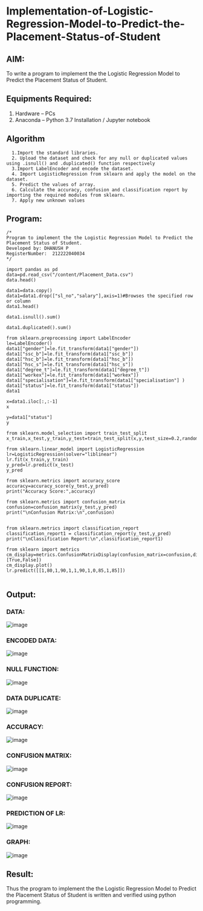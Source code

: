 # Implementation-of-Logistic-Regression-Model-to-Predict-the-Placement-Status-of-Student

## AIM:
To write a program to implement the the Logistic Regression Model to Predict the Placement Status of Student.

## Equipments Required:
1. Hardware – PCs
2. Anaconda – Python 3.7 Installation / Jupyter notebook

## Algorithm
```
  1.Import the standard libraries.
  2. Upload the dataset and check for any null or duplicated values using .isnull() and .duplicated() function respectively
  3.Import LabelEncoder and encode the dataset.
  4. Import LogisticRegression from sklearn and apply the model on the dataset.
  5. Predict the values of array.
  6. Calculate the accuracy, confusion and classification report by importing the required modules from sklearn.
  7. Apply new unknown values
```

## Program:
```
/*
Program to implement the the Logistic Regression Model to Predict the Placement Status of Student.
Developed by: DHANUSH P
RegisterNumber:  212222040034
*/

import pandas as pd
data=pd.read_csv("/content/Placement_Data.csv")
data.head()

data1=data.copy()
data1=data1.drop(["sl_no","salary"],axis=1)#Browses the specified row or column
data1.head()

data1.isnull().sum()

data1.duplicated().sum()

from sklearn.preprocessing import LabelEncoder
le=LabelEncoder()
data1["gender"]=le.fit_transform(data1["gender"])
data1["ssc_b"]=le.fit_transform(data1["ssc_b"])
data1["hsc_b"]=le.fit_transform(data1["hsc_b"])
data1["hsc_s"]=le.fit_transform(data1["hsc_s"])
data1["degree_t"]=le.fit_transform(data1["degree_t"])
data1["workex"]=le.fit_transform(data1["workex"])
data1["specialisation"]=le.fit_transform(data1["specialisation"] )     
data1["status"]=le.fit_transform(data1["status"])       
data1 

x=data1.iloc[:,:-1]
x

y=data1["status"]
y

from sklearn.model_selection import train_test_split
x_train,x_test,y_train,y_test=train_test_split(x,y,test_size=0.2,random_state=0)

from sklearn.linear_model import LogisticRegression
lr=LogisticRegression(solver="liblinear")
lr.fit(x_train,y_train)
y_pred=lr.predict(x_test)
y_pred

from sklearn.metrics import accuracy_score
accuracy=accuracy_score(y_test,y_pred)
print("Accuracy Score:",accuracy)

from sklearn.metrics import confusion_matrix
confusion=confusion_matrix(y_test,y_pred)
print("\nConfusion Matrix:\n",confusion)


from sklearn.metrics import classification_report
classification_report1 = classification_report(y_test,y_pred)
print("\nClassification Report:\n",classification_report1)

from sklearn import metrics
cm_display=metrics.ConfusionMatrixDisplay(confusion_matrix=confusion,display_labels=[True,False])
cm_display.plot()
lr.predict([[1,80,1,90,1,1,90,1,0,85,1,85]])


```

## Output:
### DATA:
![image](https://github.com/DhanushPalani/Implementation-of-Logistic-Regression-Model-to-Predict-the-Placement-Status-of-Student/assets/121594640/349bdf15-803e-4aa9-ba3b-365ea872c847)

### ENCODED DATA:

![image](https://github.com/DhanushPalani/Implementation-of-Logistic-Regression-Model-to-Predict-the-Placement-Status-of-Student/assets/121594640/54a1182b-abac-4f4a-b302-c79848070922)
### NULL FUNCTION:
![image](https://github.com/DhanushPalani/Implementation-of-Logistic-Regression-Model-to-Predict-the-Placement-Status-of-Student/assets/121594640/bf6ed20e-f120-452a-9c32-4133515d34f7)

### DATA DUPLICATE:
![image](https://github.com/DhanushPalani/Implementation-of-Logistic-Regression-Model-to-Predict-the-Placement-Status-of-Student/assets/121594640/72f5b293-5308-40b8-922c-49e4c65bf586)

### ACCURACY:
![image](https://github.com/DhanushPalani/Implementation-of-Logistic-Regression-Model-to-Predict-the-Placement-Status-of-Student/assets/121594640/7e70d2b6-6797-4b01-81b9-06af7372b636)

### CONFUSION MATRIX:
![image](https://github.com/DhanushPalani/Implementation-of-Logistic-Regression-Model-to-Predict-the-Placement-Status-of-Student/assets/121594640/169cdc2a-5db5-4ce4-84e4-38e9d65104c4)

### CONFUSION REPORT:
![image](https://github.com/DhanushPalani/Implementation-of-Logistic-Regression-Model-to-Predict-the-Placement-Status-of-Student/assets/121594640/972d8f70-fc6d-4f07-b72b-bb092077f2c6)

### PREDICTION OF LR:
![image](https://github.com/DhanushPalani/Implementation-of-Logistic-Regression-Model-to-Predict-the-Placement-Status-of-Student/assets/121594640/0026c994-535c-4294-a8ae-3f2bdb231775)

### GRAPH:
![image](https://github.com/DhanushPalani/Implementation-of-Logistic-Regression-Model-to-Predict-the-Placement-Status-of-Student/assets/121594640/58ff2b30-19fa-432d-82ae-e7225b82cfbd)

## Result:
Thus the program to implement the the Logistic Regression Model to Predict the Placement Status of Student is written and verified using python programming.
